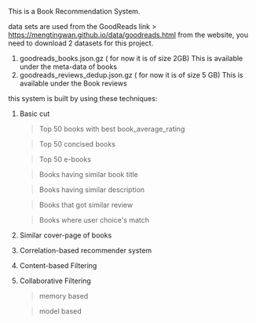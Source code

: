 This is a Book Recommendation System.

data sets are used from the GoodReads  link > https://mengtingwan.github.io/data/goodreads.html
from the website, you need to download 2 datasets for this project.

1. goodreads_books.json.gz ( for now it is of size 2GB)  This is available under the meta-data of books
2. goodreads_reviews_dedup.json.gz ( for now it is of size 5 GB) This is available under the Book reviews

this system is built by using these techniques:

1) Basic cut
   
     > Top 50 books with best book_average_rating
     
     > Top 50 concised books
     
     > Top 50 e-books
     
     > Books having similar book title
     
     > Books having similar description
     
     > Books that got similar review
     
     > Books where user choice's match
     
3) Similar cover-page of books

4) Correlation-based recommender system

5) Content-based Filtering

6) Collaborative Filtering
   
   > memory based
   
   > model based
   

